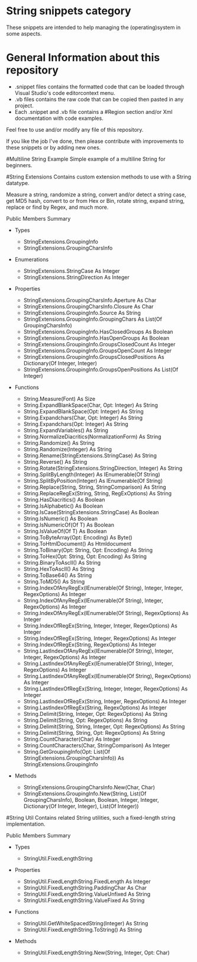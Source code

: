 # String snippets category
These snippets are intended to help managing the (operating)system in some aspects.

# General Information about this repository
 - .snippet files contains the formatted code that can be loaded through Visual Studio's code editorcontext menu.
 - .vb files contains the raw code that can be copied then pasted in any project.
 - Each .snippet and .vb file contains a #Region section and/or Xml documentation with code examples.
 
Feel free to use and/or modify any file of this repository.

If you like the job I've done, then please contribute with improvements to these snippets or by adding new ones.

#Multiline String Example
Simple example of a multiline String for beginners.

#String Extensions
Contains custom extension methods to use with a String datatype.

Measure a string, randomize a string, convert and/or detect a string case, get MD5 hash, 
convert to or from Hex or Bin, rotate string, expand string, replace or find by Regex, and much more.

Public Members Summary

 - Types
   - StringExtensions.GroupingInfo <Serializable>
   - StringExtensions.GroupingCharsInfo <Serializable>

 - Enumerations
   - StringExtensions.StringCase As Integer
   - StringExtensions.StringDirection As Integer

 - Properties
   - StringExtensions.GroupingCharsInfo.Aperture As Char
   - StringExtensions.GroupingCharsInfo.Closure As Char
   - StringExtensions.GroupingInfo.Source As String
   - StringExtensions.GroupingInfo.GroupingChars As List(Of GroupingCharsInfo)
   - StringExtensions.GroupingInfo.HasClosedGroups As Boolean
   - StringExtensions.GroupingInfo.HasOpenGroups As Boolean
   - StringExtensions.GroupingInfo.GroupsClosedCount As Integer
   - StringExtensions.GroupingInfo.GroupsOpenCount As Integer
   - StringExtensions.GroupingInfo.GroupsClosedPositions As Dictionary(Of Integer, Integer)
   - StringExtensions.GroupingInfo.GroupsOpenPositions As List(Of Integer)

 - Functions
   - String.Measure(Font) As Size
   - String.ExpandBlankSpace(Char, Opt: Integer) As String
   - String.ExpandBlankSpace(Opt: Integer) As String
   - String.Expandchars(Char, Opt: Integer) As String
   - String.Expandchars(Opt: Integer) As String
   - String.ExpandVariables() As String
   - String.NormalizeDiacritics(NormalizationForm) As String
   - String.Randomize() As String
   - String.Randomize(Integer) As String
   - String.Rename(StringExtensions.StringCase) As String
   - String.Reverse() As String
   - String.Rotate(StringExtensions.StringDirection, Integer) As String
   - String.SplitByLength(Integer) As IEnumerable(Of String)
   - String.SplitByPosition(Integer) As IEnumerable(Of String)
   - String.Replace(String, String, StringComparison) As String
   - String.ReplaceRegEx(String, String, RegExOptions) As String
   - String.HasDiacritics() As Boolean
   - String.IsAlphabetic() As Boolean
   - String.IsCase(StringExtensions.StringCase) As Boolean
   - String.IsNumeric() As Boolean
   - String.IsNumericOf(Of T) As Boolean
   - String.IsValueOf(Of T) As Boolean
   - String.ToByteArray(Opt: Encoding) As Byte()
   - String.ToHtmlDocument() As Htmldocument
   - String.ToBinary(Opt: String, Opt: Encoding) As String
   - String.ToHex(Opt: String, Opt: Encoding) As String
   - String.BinaryToAscII() As String
   - String.HexToAscII() As String
   - String.ToBase64() As String
   - String.ToMD5() As String
   - String.IndexOfAnyRegEx(IEnumerable(Of String), Integer, Integer, RegexOptions) As Integer
   - String.IndexOfAnyRegEx(IEnumerable(Of String), Integer, RegexOptions) As Integer
   - String.IndexOfAnyRegEx(IEnumerable(Of String), RegexOptions) As Integer
   - String.IndexOfRegEx(String, Integer, Integer, RegexOptions) As Integer
   - String.IndexOfRegEx(String, Integer, RegexOptions) As Integer
   - String.IndexOfRegEx(String, RegexOptions) As Integer
   - String.LastIndexOfAnyRegEx(IEnumerable(Of String), Integer, Integer, RegexOptions) As Integer
   - String.LastIndexOfAnyRegEx(IEnumerable(Of String), Integer, RegexOptions) As Integer
   - String.LastIndexOfAnyRegEx(IEnumerable(Of String), RegexOptions) As Integer
   - String.LastIndexOfRegEx(String, Integer, Integer, RegexOptions) As Integer
   - String.LastIndexOfRegEx(String, Integer, RegexOptions) As Integer
   - String.LastIndexOfRegEx(String, RegexOptions) As Integer
   - String.Delimit(String, Integer, Opt: RegexOptions) As String
   - String.Delimit(String, Opt: RegexOptions) As String
   - String.Delimit(String, String, Integer, Opt: RegexOptions) As String
   - String.Delimit(String, String, Opt: RegexOptions) As String
   - String.CountCharacter(Char) As Integer
   - String.CountCharacters(Char, StringComparison) As Integer
   - String.GetGroupingInfo(Opt: List(Of StringExtensions.GroupingCharsInfo)) As StringExtensions.GroupingInfo

 - Methods
   - StringExtensions.GroupingCharsInfo.New(Char, Char)
   - StringExtensions.GroupingInfo.New(String, List(Of GroupingCharsInfo), Boolean, Boolean, Integer, Integer, Dictionary(Of Integer, Integer), List(Of Integer))

#String Util
Contains related String utilities, such a fixed-length string implementation.

Public Members Summary

 - Types
   - StringUtil.FixedLengthString <Serializable>

 - Properties
   - StringUtil.FixedLengthString.FixedLength As Integer
   - StringUtil.FixedLengthString.PaddingChar As Char
   - StringUtil.FixedLengthString.ValueUnfixed As String
   - StringUtil.FixedLengthString.ValueFixed As String

 - Functions
   - StringUtil.GetWhiteSpacedString(Integer) As String
   - StringUtil.FixedLengthString.ToString() As String

 - Methods
   - StringUtil.FixedLengthString.New(String, Integer, Opt: Char)
